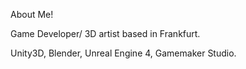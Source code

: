 About Me!


Game Developer/ 3D artist based in Frankfurt.

Unity3D, Blender, Unreal Engine 4, Gamemaker Studio.
